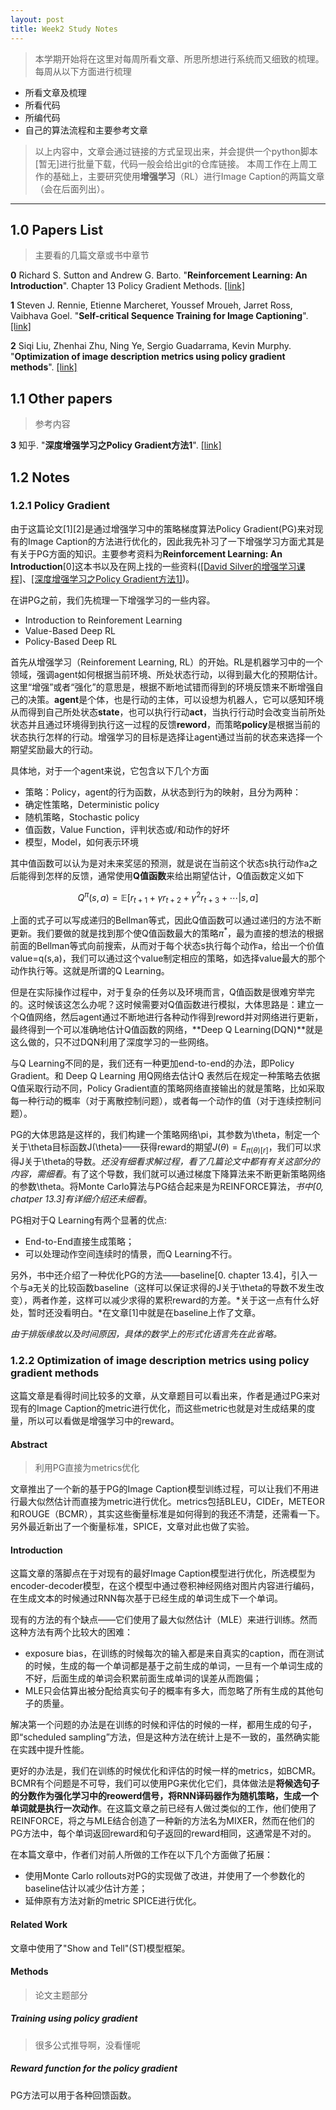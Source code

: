 ```yaml
---
layout: post
title: Week2 Study Notes
---
```


>本学期开始将在这里对每周所看文章、所思所想进行系统而又细致的梳理。每周从以下方面进行梳理

- 所看文章及梳理
- 所看代码
- 所编代码
- 自己的算法流程和主要参考文章

> 以上内容中，文章会通过链接的方式呈现出来，并会提供一个python脚本[暂无]进行批量下载，代码一般会给出git的仓库链接。
> 本周工作在上周工作的基础上，主要研究使用**增强学习**（RL）进行Image Caption的两篇文章（会在后面列出）。

----------------------------------

## 1.0 Papers List

>主要看的几篇文章或书中章节

**0** Richard S. Sutton and Andrew G. Barto. "**Reinforcement Learning: An Introduction**". Chapter 13 Policy Gradient Methods. [[link]](http://www.freetechbooks.com/reinforcement-learning-an-introduction-second-edition-draft-t1282.html)

**1** Steven J. Rennie, Etienne Marcheret, Youssef Mroueh, Jarret Ross, Vaibhava Goel. "**Self-critical Sequence Training for Image Captioning**". [[link]](https://arxiv.org/abs/1612.00563)

**2** Siqi Liu, Zhenhai Zhu, Ning Ye, Sergio Guadarrama, Kevin Murphy. "**Optimization of image description metrics using policy gradient methods**". [[link]](https://arxiv.org/abs/1612.00370)

## 1.1 Other papers

>参考内容

**3** 知乎. "**深度增强学习之Policy Gradient方法1**". [[link]](https://zhuanlan.zhihu.com/p/21725498?refer=intelligentunit)

## 1.2 Notes

### 1.2.1 Policy Gradient

由于这篇论文[1][2]是通过增强学习中的策略梯度算法Policy Gradient(PG)来对现有的Image Caption的方法进行优化的，因此我先补习了一下增强学习方面尤其是有关于PG方面的知识。主要参考资料为**Reinforcement Learning: An Introduction**[0]这本书以及在网上找的一些资料([[David Silver的增强学习课程]](http://icml.cc/2016/tutorials/deep_rl_tutorial.pdf)、[[深度增强学习之Policy Gradient方法1]](https://zhuanlan.zhihu.com/p/21725498?refer=intelligentunit))。

在讲PG之前，我们先梳理一下增强学习的一些内容。

- Introduction to Reinforement Learning
- Value-Based Deep RL
- Policy-Based Deep RL

首先从增强学习（Reinforement Learning, RL）的开始。RL是机器学习中的一个领域，强调agent如何根据当前环境、所处状态行动，以得到最大化的预期估计。这里“增强”或者“强化”的意思是，根据不断地试错而得到的环境反馈来不断增强自己的决策。**agent**是个体，也是行动的主体，可以设想为机器人，它可以感知环境从而得到自己所处状态**state**，也可以执行行动**act**，当执行行动时会改变当前所处状态并且通过环境得到执行这一过程的反馈**reword**，而策略**policy**是根据当前的状态执行怎样的行动。增强学习的目标是选择让agent通过当前的状态来选择一个期望奖励最大的行动。

具体地，对于一个agent来说，它包含以下几个方面

- 策略：Policy，agent的行为函数，从状态到行为的映射，且分为两种：
 - 确定性策略，Deterministic policy
 - 随机策略，Stochastic policy
- 值函数，Value Function，评判状态或/和动作的好坏
-  模型，Model，如何表示环境

其中值函数可以认为是对未来奖惩的预测，就是说在当前这个状态s执行动作a之后能得到怎样的反馈，通常使用**Q值函数**来给出期望估计，Q值函数定义如下

$$ Q^{\pi}(s,a)=\mathbb{E}[r_{t+1}+\gamma r_{t+2}+\gamma^{2} r_{t+3}+\cdots|s,a] $$

上面的式子可以写成递归的Bellman等式，因此Q值函数可以通过递归的方法不断更新。我们要做的就是找到那个使Q值函数最大的策略$\pi^{*}$，最为直接的想法的根据前面的Bellman等式向前搜索，从而对于每个状态s执行每个动作a，给出一个价值value=q(s,a)，我们可以通过这个value制定相应的策略，如选择value最大的那个动作执行等。这就是所谓的Q Learning。

但是在实际操作过程中，对于复杂的任务以及环境而言，Q值函数是很难穷举完的。这时候该这怎么办呢？这时候需要对Q值函数进行模拟，大体思路是：建立一个Q值网络，然后agent通过不断地进行各种动作得到reword并对网络进行更新，最终得到一个可以准确地估计Q值函数的网络，**Deep Q Learning(DQN)**就是这么做的，只不过DQN利用了深度学习的一些网络。

与Q Learning不同的是，我们还有一种更加end-to-end的办法，即Policy Gradient。和 Deep Q Learning 用Q网络去估计Q 表然后在规定一种策略去依据Q值采取行动不同，Policy Gradient直的策略网络直接输出的就是策略，比如采取每一种行动的概率（对于离散控制问题），或者每一个动作的值（对于连续控制问题）。

PG的大体思路是这样的，我们构建一个策略网络\pi，其参数为\theta，制定一个关于\theta目标函数J(\theta)——获得reward的期望$J(\theta)=E_{\pi(\theta)[r]}$，我们可以求得J关于\theta的导数。*还没有细看求解过程，看了几篇论文中都有有关这部分的内容，需细看*。有了这个导数，我们就可以通过梯度下降算法来不断更新策略网络的参数\theta。将Monte Carlo算法与PG结合起来是为REINFORCE算法，*书中[0, chatper 13.3]有详细介绍还未细看*。

PG相对于Q Learning有两个显著的优点:
- End-to-End直接生成策略；
- 可以处理动作空间连续时的情景，而Q Learning不行。

另外，书中还介绍了一种优化PG的方法——baseline[0. chapter 13.4]，引入一个与a无关的比较函数baseline（这样可以保证求得的J关于\theta的导数不发生改变），两者作差，这样可以减少求得的累积reward的方差。*关于这一点有什么好处，暂时还没看明白。*在文章[1]中就是在baseline上作了文章。

*由于排版缘故以及时间原因，具体的数学上的形式化语言先在此省略。*

### 1.2.2 Optimization of image description metrics using policy gradient methods

这篇文章是看得时间比较多的文章，从文章题目可以看出来，作者是通过PG来对现有的Image Caption的metric进行优化，而这些metric也就是对生成结果的度量，所以可以看做是增强学习中的reward。

#### Abstract

>利用PG直接为metrics优化

文章推出了一个新的基于PG的Image Caption模型训练过程，可以让我们不用进行最大似然估计而直接为metric进行优化。metrics包括BLEU，CIDEr，METEOR和ROUGE（BCMR），其实这些衡量标准是如何得到的我还不清楚，还需看一下。另外最近新出了一个衡量标准，SPICE，文章对此也做了实验。

#### Introduction

这篇文章的落脚点在于对现有的最好Image Caption模型进行优化，所选模型为encoder-decoder模型，在这个模型中通过卷积神经网络对图片内容进行编码，在生成文本的时候通过RNN每次基于已经生成的单词生成下一个单词。

现有的方法的有个缺点——它们使用了最大似然估计（MLE）来进行训练。然而这种方法有两个比较大的困难：
- exposure bias，在训练的时候每次的输入都是来自真实的caption，而在测试的时候，生成的每一个单词都是基于之前生成的单词，一旦有一个单词生成的不好，后面生成的单词会积累前面生成单词的误差从而跑偏；
- MLE只会估算出被分配给真实句子的概率有多大，而忽略了所有生成的其他句子的质量。

解决第一个问题的办法是在训练的时候和评估的时候的一样，都用生成的句子，即“scheduled sampling”方法，但是这种方法在统计上是不一致的，虽然确实能在实践中提升性能。

更好的办法是，我们在训练的时候优化和评估的时候一样的metrics，如BCMR。BCMR有个问题是不可导，我们可以使用PG来优化它们，具体做法是**将候选句子的分数作为强化学习中的reowerd信号，将RNN译码器作为随机策略，生成一个单词就是执行一次动作**。在这篇文章之前已经有人做过类似的工作，他们使用了REINFORCE，将之与MLE结合创造了一种新的方法名为MIXER，然而在他们的PG方法中，每个单词返回reward和句子返回的reward相同，这通常是不对的。

在本篇文章中，作者们对前人所做的工作在以下几个方面做了拓展：
- 使用Monte Carlo rollouts对PG的实现做了改进，并使用了一个参数化的baseline估计以减少估计方差；
- 延伸原有方法对新的metric SPICE进行优化。

#### Related Work

文章中使用了"Show and Tell"(ST)模型框架。

#### Methods

>论文主题部分

##### Training using policy gradient

>很多公式推导啊，没看懂呢

##### Reward function for the policy gradient

PG方法可以用于各种回馈函数。



<!-- #### latex test -->
<!-- <img src="http://chart.googleapis.com/chart?cht=tx&chl=\Large x=\frac{-b\pm\sqrt{b^2-4ac}}{2a}" style="border:none;"> -->